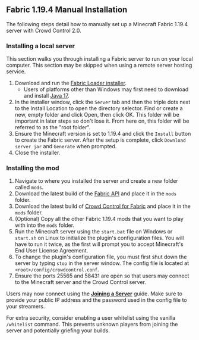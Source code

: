 ## Fabric 1.19.4 Manual Installation

The following steps detail how to manually set up a Minecraft Fabric 1.19.4 server
with Crowd Control 2.0.

### Installing a local server

This section walks you through installing a Fabric server to run on your local computer. This
section may be skipped when using a remote server hosting service.

1. Download and run the [Fabric Loader installer](https://fabricmc.net/use/installer/).
    - Users of platforms other than Windows may first need to download and install
      [Java 17](https://adoptium.net/temurin/releases/?version=17).
2. In the installer window, click the `Server` tab and then the triple dots next to the Install
   Location to open the directory selector. Find or create a new, empty folder and click Open, then
   click OK. This folder will be important in later steps so don't lose it. From here on, this
   folder will be referred to as the "root folder".
3. Ensure the Minecraft version is set to 1.19.4 and click the `Install` button to create the Fabric
   server. After the setup is complete, click `Download server jar` and `Generate` when prompted.
4. Close the installer.

### Installing the mod

1. Navigate to where you installed the server and create a new folder called `mods`.
2. Download the latest build of the
   [Fabric API](https://modrinth.com/mod/fabric-api/versions?g=1.19.4&c=release)
   and place it in the `mods` folder.
3. Download the latest build of
   [Crowd Control for Fabric](https://modrinth.com/mod/crowdcontrol/versions?l=fabric&g=1.19.4)
   and place it in the `mods` folder.
4. (Optional) Copy all the other Fabric 1.19.4 mods that you want to play with into the `mods`
   folder.
5. Run the Minecraft server using the `start.bat` file on Windows or `start.sh` on Linux to
   initialize the plugin's configuration files. You will have to run it twice, as the first will
   prompt you to accept Minecraft's End User License Agreement.
6. To change the plugin's configuration file, you must first shut down the server by typing `stop`
   in the server window. The config file is located at `<root>/config/crowdcontrol.conf`.
7. Ensure the ports 25565 and 58431 are open so that users may connect to the Minecraft server and
   the Crowd Control server.

Users may now connect using the [**Joining a Server**](fabric_joining_a_server.md) guide. Make
sure to provide your public IP address and the password used in the config file to your streamers.

For extra security, consider enabling a user whitelist using the vanilla `/whitelist` command. This
prevents unknown players from joining the server and potentially griefing your builds.
